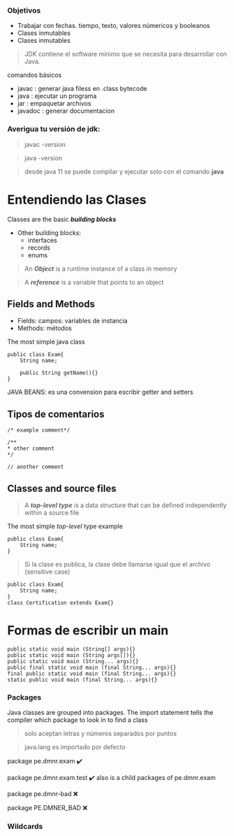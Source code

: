 ### Objetivos 

- Trabajar con fechas. tiempo, texto, valores númericos y booleanos
- Clases inmutables
- Clases inmutables


> JDK contiene el software minimo que se necesita para desarrollar con Java.

comandos básicos
- javac : generar java filess en .class bytecode
- java : ejecutar un programa
- jar : empaquetar archivos
- javadoc : generar documentacion

### Averigua tu versión de jdk:
> javac -version

> java -version

> desde java 11 se puede compilar y ejecutar solo con el comando **java**


# Entendiendo las Clases
Classes are the basic ***building blocks***
- Other building blocks:
    -   interfaces
    -   records
    -   enums

> An ***Object*** is a runtime instance of a class in memory

> A ***reference*** is a variable that points to an object

## Fields and Methods 
- Fields: campos: variables de instancia
- Methods: métodos 

The most simple java class
```
public class Exam{
    String name;

    public String getName(){}
}
```

JAVA BEANS: es una convension para escribir getter and setters

## Tipos de comentarios

```
/* example comment*/

/**
* other comment
*/

// another comment

```
## Classes and source files

> A ***top-level type*** is a data structure that can be defined independently within a source file

The most simple *top-level* type example
```
public class Exam{
    String name;
}
```

> Si la clase es publica, la clase debe llamarse igual que el archivo (sensitive case)

```
public class Exam{
    String name;
}
class Certification extends Exam{}
```

# Formas de escribir un main

```
public static void main (String[] args){}
public static void main (String args[]){}
public static void main (String... args){}
public final static void main (final String... args){}
final public static void main (final String... args){}
static public void main (final String... args){}
```


### Packages
Java classes are grouped into packages. The import statement tells the compiler which package to look in to find a class
> solo aceptan letras y números separados por puntos

> java.lang es importado por defecto


package pe.dmnr.exam :heavy_check_mark:

package pe.dmnr.exam.test :heavy_check_mark: also is a child packages of pe.dmnr.exam

package pe.dmnr-bad :x:

package PE.DMNER_BAD :x:

### Wildcards